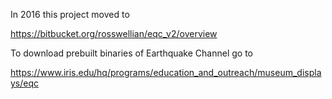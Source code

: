 In 2016 this project moved to

   https://bitbucket.org/rosswellian/eqc_v2/overview

To download prebuilt binaries of Earthquake Channel go to  

   https://www.iris.edu/hq/programs/education_and_outreach/museum_displays/eqc
